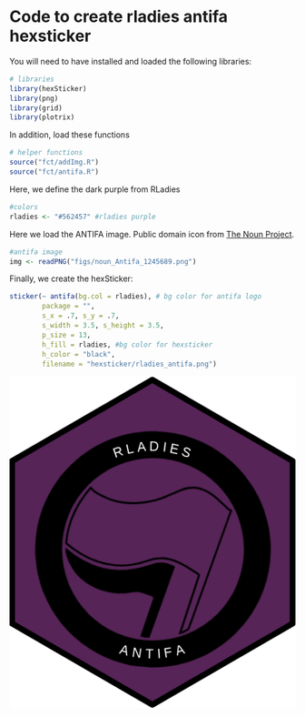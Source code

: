 
# Code to create rladies antifa hexsticker

You will need to have installed and loaded the following libraries:

``` r
# libraries
library(hexSticker)
library(png)
library(grid)
library(plotrix)
```

In addition, load these functions

``` r
# helper functions
source("fct/addImg.R")
source("fct/antifa.R")
```

Here, we define the dark purple from RLadies

``` r
#colors
rladies <- "#562457" #rladies purple
```

Here we load the ANTIFA image. Public domain icon from [The Noun
Project](https://thenounproject.com/search/?q=antifa&i=1245689).

``` r
#antifa image
img <- readPNG("figs/noun_Antifa_1245689.png")
```

Finally, we create the hexSticker:

``` r
sticker(~ antifa(bg.col = rladies), # bg color for antifa logo
        package = "",
        s_x = .7, s_y = .7,
        s_width = 3.5, s_height = 3.5,
        p_size = 13,
        h_fill = rladies, #bg color for hexsticker
        h_color = "black",
        filename = "hexsticker/rladies_antifa.png")
```

![](hexsticker/rladies_antifa.png)
